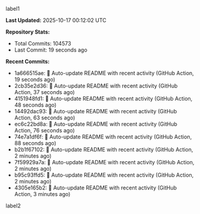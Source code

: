 
label1 
<!-- ACTIVITY_START -->
**Last Updated:** 2025-10-17 00:12:02 UTC

**Repository Stats:**
- Total Commits: 104573
- Last Commit: 19 seconds ago

**Recent Commits:**
- 1a666515ae: 🤖 Auto-update README with recent activity (GitHub Action, 19 seconds ago)
- 2cb35e2d36: 🤖 Auto-update README with recent activity (GitHub Action, 37 seconds ago)
- 4151948fd1: 🤖 Auto-update README with recent activity (GitHub Action, 48 seconds ago)
- 14492dac93: 🤖 Auto-update README with recent activity (GitHub Action, 63 seconds ago)
- ec6c22bd8a: 🤖 Auto-update README with recent activity (GitHub Action, 76 seconds ago)
- 74e7a1df6f: 🤖 Auto-update README with recent activity (GitHub Action, 88 seconds ago)
- b2b1f67102: 🤖 Auto-update README with recent activity (GitHub Action, 2 minutes ago)
- 7f59929a7a: 🤖 Auto-update README with recent activity (GitHub Action, 2 minutes ago)
- b95c93ffd5: 🤖 Auto-update README with recent activity (GitHub Action, 2 minutes ago)
- 4305e165b2: 🤖 Auto-update README with recent activity (GitHub Action, 3 minutes ago)
<!-- ACTIVITY_END -->

label2
